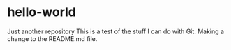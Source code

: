 # hello-world
Just another repository
This is a test of the stuff I can do with Git.  Making a change to the README.md file.
